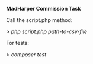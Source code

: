 **MadHarper Commission Task**

Call the script.php method:

_> php script.php path-to-csv-file_



For tests:

_> composer test_
